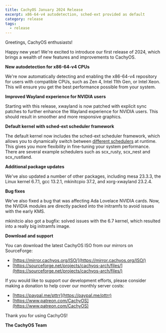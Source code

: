 ```yaml
---
title: CachyOS January 2024 Release
excerpt: x86-64-v4 autodetection, sched-ext provided as default
category: release
tags:
  - release
---
```


Greetings, CachyOS enthusiasts!

Happy new year! We're excited to introduce our first release of 2024, which brings a wealth of new features and improvements to CachyOS.

**New autodetection for x86-64-v4 CPUs**

We're now automatically detecting and enabling the x86-64-v4 repository for users with compatible CPUs, such as Zen 4, Intel 11th Gen, or Intel Xeon. This will ensure you get the best performance possible from your system.

**Improved Wayland experience for NVIDIA users**

Starting with this release, xwayland is now patched with explicit sync patches to further enhance the Wayland experience for NVIDIA users. This should result in smoother and more responsive graphics.

**Default kernel with sched-ext scheduler framework**

The default kernel now includes the sched-ext scheduler framework, which allows you to dynamically switch between [different schedulers](https://github.com/sched-ext/scx) at runtime. This gives you more flexibility in fine-tuning your system performance. There are several example schedulers such as scx_rusty, scx_nest and scx_rustland.

**Additional package updates**

We've also updated a number of other packages, including mesa 23.3.3, the Linux kernel 6.7.1, gcc 13.2.1, mkinitcpio 37.2, and xorg-xwayland 23.2.4.

**Bug fixes**

We've also fixed a bug that was affecting Ada Lovelace NVIDIA cards. Now, the NVIDIA modules are directly packed into the initramfs to avoid issues with the early KMS.

mkinitcio also got a bugfix: solved issues with the 6.7 kernel, which resulted into a really big initramfs image.

**Download and support**

You can download the latest CachyOS ISO from our mirrors on SourceForge:

* [https://mirror.cachyos.org/ISO/](https://mirror.cachyos.org/ISO/)
* [https://sourceforge.net/projects/cachyos-arch/files/](https://sourceforge.net/projects/cachyos-arch/files/)

If you would like to support our development efforts, please consider making a donation to help cover our monthly server costs:

* [https://paypal.me/pttrr](https://paypal.me/pttrr)
* [https://www.patreon.com/CachyOS](https://www.patreon.com/CachyOS)

Thank you for using CachyOS!

**The CachyOS Team**

